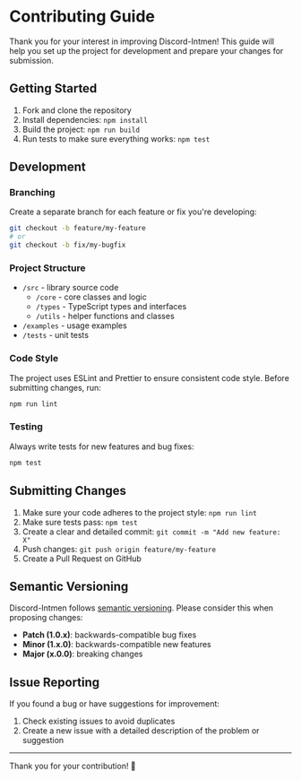 # Contributing Guide

Thank you for your interest in improving Discord-Intmen! This guide will help you set up the project for development and prepare your changes for submission.

## Getting Started

1. Fork and clone the repository
2. Install dependencies: `npm install`
3. Build the project: `npm run build`
4. Run tests to make sure everything works: `npm test`

## Development

### Branching

Create a separate branch for each feature or fix you're developing:

```bash
git checkout -b feature/my-feature
# or
git checkout -b fix/my-bugfix
```

### Project Structure

- `/src` - library source code
  - `/core` - core classes and logic
  - `/types` - TypeScript types and interfaces
  - `/utils` - helper functions and classes
- `/examples` - usage examples
- `/tests` - unit tests

### Code Style

The project uses ESLint and Prettier to ensure consistent code style. Before submitting changes, run:

```bash
npm run lint
```

### Testing

Always write tests for new features and bug fixes:

```bash
npm test
```

## Submitting Changes

1. Make sure your code adheres to the project style: `npm run lint`
2. Make sure tests pass: `npm test`
3. Create a clear and detailed commit: `git commit -m "Add new feature: X"`
4. Push changes: `git push origin feature/my-feature`
5. Create a Pull Request on GitHub

## Semantic Versioning

Discord-Intmen follows [semantic versioning](https://semver.org/). Please consider this when proposing changes:

- **Patch (1.0.x)**: backwards-compatible bug fixes
- **Minor (1.x.0)**: backwards-compatible new features
- **Major (x.0.0)**: breaking changes

## Issue Reporting

If you found a bug or have suggestions for improvement:

1. Check existing issues to avoid duplicates
2. Create a new issue with a detailed description of the problem or suggestion

---

Thank you for your contribution! 💙 
